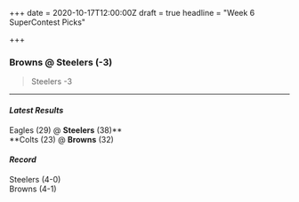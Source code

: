 +++
date = 2020-10-17T12:00:00Z
draft = true
headline = "Week 6 SuperContest Picks"

+++
### Browns @ Steelers (-3)

> Steelers -3

***

#### _Latest Results_

Eagles (29) @ **Steelers** (38)**  
**Colts (23) @ **Browns** (32)

#### _Record_

Steelers (4-0)  
Browns (4-1) 